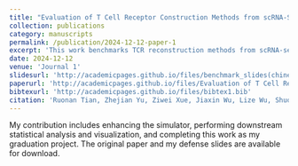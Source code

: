 ```yaml
---
title: "Evaluation of T Cell Receptor Construction Methods from scRNA-Seq Data"
collection: publications
category: manuscripts
permalink: /publication/2024-12-12-paper-1
excerpt: 'This work benchmarks TCR reconstruction methods from scRNA-seq data and introduces a simulator to assess performance under varying sequencing depths.'
date: 2024-12-12
venue: 'Journal 1'
slidesurl: 'http://academicpages.github.io/files/benchmark_slides(chinese).pdf'
paperurl: 'http://academicpages.github.io/files/Evaluation of T Cell Receptor Construction Methods from scRNA-Seq Data.pdf'
bibtexurl: 'http://academicpages.github.io/files/bibtex1.bib'
citation: 'Ruonan Tian, Zhejian Yu, Ziwei Xue, Jiaxin Wu, Lize Wu, Shuo Cai, Bing Gao, Bing He, Yu Zhao, Jianhua Yao, Linrong Lu, Wanlu Liu, Evaluation of T Cell Receptor Construction Methods from scRNA-Seq Data, Genomics, Proteomics & Bioinformatics, Volume 22, Issue 6, December 2024, qzae086, https://doi.org/10.1093/gpbjnl/qzae086'
---
```

My contribution includes enhancing the simulator, performing downstream statistical analysis and visualization, and completing this work as my graduation project. The original paper and my defense slides are available for download.
